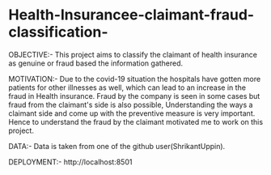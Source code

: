 # Health-Insurancee-claimant-fraud-classification-

OBJECTIVE:- This project aims to classify the claimant of health insurance as genuine or fraud based the information gathered. 

MOTIVATION:- Due to the covid-19 situation the hospitals have gotten more patients for other illnesses as well, which can lead to an increase in the fraud in Health insurance. Fraud by the company is seen in some cases but fraud from the claimant's side is also possible, Understanding the ways a claimant side and come up with the preventive measure is very important. Hence to understand the fraud by the claimant motivated me to work on this project.

DATA:- Data is taken from one of the github user(ShrikantUppin).

DEPLOYMENT:- http://localhost:8501


